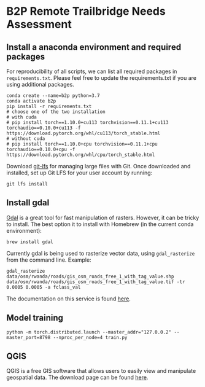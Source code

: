# B2P Remote Trailbridge Needs Assessment

## Install a anaconda environment and required packages
For reproducibility of all scripts, we can list all required packages in `requirements.txt`.
Please feel free to update the requirements.txt if you are using additional packages.

```
conda create --name=b2p python=3.7
conda activate b2p
pip install -r requirements.txt
# choose one of the two installation
# with cuda
# pip install torch==1.10.0+cu113 torchvision==0.11.1+cu113 torchaudio==0.10.0+cu113 -f https://download.pytorch.org/whl/cu113/torch_stable.html
# without cuda
# pip install torch==1.10.0+cpu torchvision==0.11.1+cpu torchaudio==0.10.0+cpu -f https://download.pytorch.org/whl/cpu/torch_stable.html
```

Download [git-lfs](https://github.com/git-lfs/git-lfs) for managing large files with Git.
Once downloaded and installed, set up Git LFS for your user account by running:

```
git lfs install
```


## Install gdal

[Gdal](https://gdal.org/) is a great tool for fast manipulation of rasters. However, it can be tricky to install. The best option it to install with Homebrew (in the current conda environment):

```
brew install gdal
```

Currently gdal is being used to rasterize vector data, using `gdal_rasterize` from the command line. Example:
```
gdal_rasterize data/osm/rwanda/roads/gis_osm_roads_free_1_with_tag_value.shp data/osm/rwanda/roads/gis_osm_roads_free_1_with_tag_value.tif -tr 0.0005 0.0005 -a fclass_val
```
The documentation on this service is found [here](https://gdal.org/programs/gdal_rasterize.html).

## Model training

```
python -m torch.distributed.launch --master_addr="127.0.0.2" --master_port=8798 --nproc_per_node=4 train.py

```

## QGIS

QGIS is a free GIS software that allows users to easily view and manipulate geospatial data. The download page can be found [here](https://qgis.org/en/site/forusers/download.html).